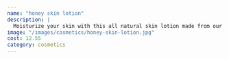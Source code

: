 ```yaml
---
name: "honey skin lotion"
description: |
  Moisturize your skin with this all natural skin lotion made from our pure goldenrod honey, almond essential oil, virgin coconut oil, shea butter, sweet almond oil and our all natural beeswax pellets.
image: "/images/cosmetics/honey-skin-lotion.jpg"
cost: 12.55
category: cosmetics
---
```

